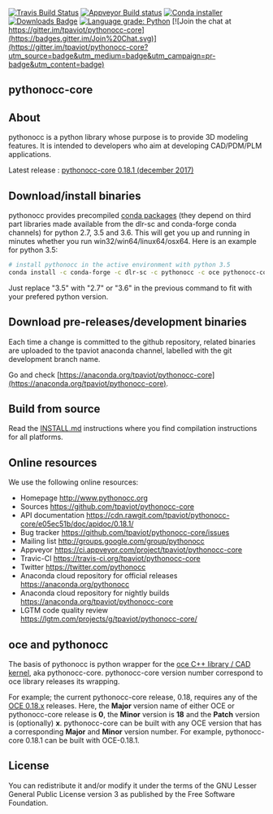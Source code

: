 [![Travis Build Status](https://travis-ci.org/tpaviot/pythonocc-core.png?branch=master)](https://travis-ci.org/tpaviot/pythonocc-core)
[![Appveyor Build status](https://ci.appveyor.com/api/projects/status/qaeurexctw3l8f6f/branch/master?svg=true)](https://ci.appveyor.com/project/tpaviot/pythonocc-core)
[![Conda installer](https://anaconda.org/pythonocc/pythonocc-core/badges/installer/conda.svg)](https://anaconda.org/pythonocc/pythonocc-core)
[![Downloads Badge](https://anaconda.org/pythonocc/pythonocc-core/badges/downloads.svg)](https://anaconda.org/pythonocc/pythonocc-core)
[![Language grade: Python](https://img.shields.io/lgtm/grade/python/g/tpaviot/pythonocc-core.svg?logo=lgtm&logoWidth=18)](https://lgtm.com/projects/g/tpaviot/pythonocc-core/context:python)
[![Join the chat at https://gitter.im/tpaviot/pythonocc-core](https://badges.gitter.im/Join%20Chat.svg)](https://gitter.im/tpaviot/pythonocc-core?utm_source=badge&utm_medium=badge&utm_campaign=pr-badge&utm_content=badge)

pythonocc-core
--------------

About
-----

pythonocc is a python library whose purpose is to provide 3D modeling
features. It is intended to developers who aim at developing
CAD/PDM/PLM applications.

Latest release : [pythonocc-core 0.18.1 (december 2017)](https://github.com/tpaviot/pythonocc-core/releases/tag/0.18.1)

Download/install binaries
-------------------------

pythonocc provides precompiled [conda packages](https://anaconda.org/pythonocc/pythonocc-core) (they depend on third part libraries made available from the dlr-sc and conda-forge conda channels) for python 2.7, 3.5 and 3.6. This will get you up and running in minutes whether you run win32/win64/linux64/osx64. Here is an example for python 3.5:

```bash
# install pythonocc in the active environment with python 3.5
conda install -c conda-forge -c dlr-sc -c pythonocc -c oce pythonocc-core==0.18.1 python=3.5
```

Just replace "3.5" with "2.7" or "3.6" in the previous command to fit with your prefered python version.

Download pre-releases/development binaries
------------------------------------------

Each time a change is committed to the github repository, related binaries are uploaded to the tpaviot anaconda channel, labelled with the git development branch name.

Go and check [https://anaconda.org/tpaviot/pythonocc-core](https://anaconda.org/tpaviot/pythonocc-core).

Build from source
-----------------

Read the [INSTALL.md](https://github.com/tpaviot/pythonocc-core/blob/master/INSTALL.md) instructions where you find compilation instructions for all platforms.

Online resources
----------------

We use the following online resources:
  * Homepage
       http://www.pythonocc.org
  * Sources
       https://github.com/tpaviot/pythonocc-core
  * API documentation
       https://cdn.rawgit.com/tpaviot/pythonocc-core/e05ec51b/doc/apidoc/0.18.1/
  * Bug tracker
       https://github.com/tpaviot/pythonocc-core/issues
  * Mailing list
       http://groups.google.com/group/pythonocc
  * Appveyor
       https://ci.appveyor.com/project/tpaviot/pythonocc-core
  * Travic-CI
       https://travis-ci.org/tpaviot/pythonocc-core
  * Twitter
       https://twitter.com/pythonocc
  * Anaconda cloud repository for official releases
       https://anaconda.org/pythonocc
  * Anaconda cloud repository for nightly builds
       https://anaconda.org/tpaviot/pythonocc-core
  * LGTM code quality review
       https://lgtm.com/projects/g/tpaviot/pythonocc-core/

oce and pythonocc
-----------------

The basis of pythonocc is python wrapper for the 
[oce C++ library / CAD kernel](https://github.com/tpaviot/oce), aka pythonocc-core.
pythonocc-core version number correspond to oce library releases its wrapping.
 
For example; the current pythonocc-core release, 0.18, requires any of the [OCE
 0.18.x](https://github.com/tpaviot/oce/releases) releases. Here, the __Major__ 
 version name of either OCE or pythonocc-core release is __0__, the __Minor__ 
 version is __18__ and the __Patch__ version is (optionally) __x__. pythonocc-core can be built with any OCE version that has a corresponding __Major__ and __Minor__ version 
 number. For example, pythonocc-core 0.18.1 can be built with OCE-0.18.1.

License
-------

You can redistribute it and/or modify it under the terms of the GNU Lesser
General Public License version 3 as published by the Free Software Foundation.
